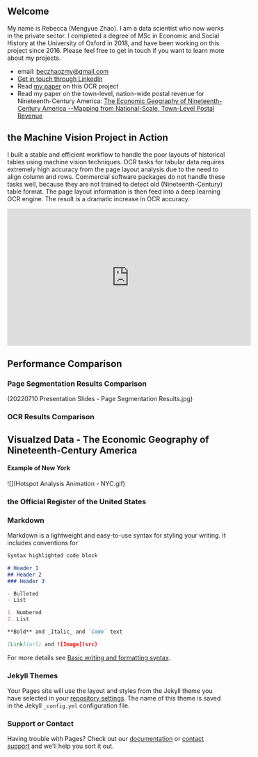## Welcome

My name is Rebecca (Mengyue Zhao). I am a data scientist who now works in the private sector. I completed a degree of MSc in Economic and Social History at the University of Oxford in 2018, and have been working on this project since 2016. Please feel free to get in touch if you want to learn more about my projects. 
- email: beczhaozmy@gmail.com
- [Get in touch through LinkedIn](https://www.linkedin.com/in/mengyue-rebecca-zhao-a15bb8111/)
- Read [my paper](https://www.linkedin.com/posts/mengyue-rebecca-zhao-a15bb8111_machine-vision-tools-enhancement-for-ocr-activity-6893647253307736064-dONL?utm_source=linkedin_share&utm_medium=member_desktop_web) on this OCR project
- Read my paper on the town-level, nation-wide postal revenue for Nineteenth-Century America: [The Economic Geography of Nineteenth-Century America --Mapping from National-Scale, Town-Level Postal Revenue](https://github.com/becZzZhao/CVHistorical/blob/decb15239f242eb1f2b5e652fa10f86b2a2c83c4/20220607%20The%20Economic%20Geography%20of%2019th%20Century%20America%20-%20Edit%201%20-%20Mengyue%20Zhao.pdf)


## the Machine Vision Project in Action
I built a stable and efficient workflow to handle the poor layouts of historical tables using machine vision techniques. OCR tasks for tabular data requires extremely high accuracy from the page layout analysis due to the need to align column and rows. Commercial software packages do not handle these tasks well, because they are not trained to detect old (Nineteenth-Century) table format. The page layout information is then feed into a deep learning OCR engine. The result is a dramatic increase in OCR accuracy.

<p align="center">
<iframe width="560" height="315" src="https://www.youtube.com/embed/Jh_KobCtuIQ" title="YouTube video player" frameborder="0" allow="accelerometer; autoplay; clipboard-write; encrypted-media; gyroscope; picture-in-picture" allowfullscreen></iframe>
</p>

## Performance Comparison
### Page Segmentation Results Comparison
(20220710 Presentation Slides - Page Segmentation Results.jpg)
### OCR Results Comparison

## Visualzed Data - The Economic Geography of Nineteenth-Century America <br/>
#### Example of New York

 ![](Hotspot Analysis Animation - NYC.gif)


### the Official Register of the United States

### Markdown

Markdown is a lightweight and easy-to-use syntax for styling your writing. It includes conventions for

```markdown
Syntax highlighted code block

# Header 1
## Header 2
### Header 3

- Bulleted
- List

1. Numbered
2. List

**Bold** and _Italic_ and `Code` text

[Link](url) and ![Image](src)
```

For more details see [Basic writing and formatting syntax](https://docs.github.com/en/github/writing-on-github/getting-started-with-writing-and-formatting-on-github/basic-writing-and-formatting-syntax).

### Jekyll Themes

Your Pages site will use the layout and styles from the Jekyll theme you have selected in your [repository settings](https://github.com/becZzZhao/CVHistorical/settings/pages). The name of this theme is saved in the Jekyll `_config.yml` configuration file.

### Support or Contact

Having trouble with Pages? Check out our [documentation](https://docs.github.com/categories/github-pages-basics/) or [contact support](https://support.github.com/contact) and we’ll help you sort it out.
